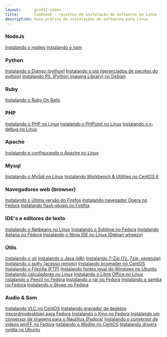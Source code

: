 ```yaml
---
layout:      grid12-index
title:       Cookbook - receitas de instalação de softwares no Linux
description: Guia prático de instalações de softwares para Linux
---
```


### NodeJs

<div class="list-group">
    <a href="/linux/instalando-nodejs/" class="list-group-item">Instalando o nodejs</a>
    <a href="/linux/instalando-npm/" class="list-group-item">Instalando o npm</a>
</div>


### Python

<div class="list-group">
    <a href="/linux/instalando-django/" class="list-group-item">Instalando o Django (python)</a>
    <a href="/linux/instalando-pip/" class="list-group-item">Instalando o pip (gerenciados de pacotes do python)</a>
    <a href="/linux/instalando-pil/" class="list-group-item">Instalando PIL (Python Imaging Library) no Debian</a>
</div>


### Ruby

<div class="list-group">
    <a href="/linux/instalando-ruby-on-rails/" class="list-group-item">Instalando o Ruby On Rails</a>
</div>


### PHP

<div class="list-group">
    <a href="/linux/instalando-php/" class="list-group-item">Instalando o PHP  no Linux</a>
    <a href="/linux/instalando-phpunit/" class="list-group-item">nstalando o PHPUnit no Linux</a>
    <a href="/linux/instalando-xdebug/" class="list-group-item">Instalando o x-debug no Linux</a>
</div>


### Apache

<div class="list-group">
    <a href="/linux/instalando-apache-via-yum-apt-get/" class="list-group-item">Instalando e configurando o Apache no Linux</a>
</div>


### Mysql

<div class="list-group">
    <a href="/linux/instalando-mysql/" class="list-group-item">Instalando o MySql no Linux</a>
    <a href="/linux/instalando-mysql-workbench" class="list-group-item">Instalando Workbench & Utilities no CentOS 6</a>
</div>


###  Navegadores web (browser)

<div class="list-group">
    <a href="/linux/instalando-firefox/" class="list-group-item">Instalando o última versão do Firefox</a>
    <a href="/linux/instalando-opera" class="list-group-item">Instalando navegador Opera no Fedora</a>
    <a href="/linux/instalando-flash-plugin/" class="list-group-item">Instalando flash-plugin no Firefox</a>
</div>


###  IDE's e editores de texto

<div class="list-group">
    <a href="/linux/instalando-netbeans/" class="list-group-item">Instalando o Netbeans no Linux</a>
    <a href="/linux/instalando-sublime/" class="list-group-item">Instalando o Sublime no Fedora</a>
    <a href="/linux/instalando-aptana/" class="list-group-item">Instalando Aptana no Fedora</a>
    <a href="/linux/instalando-ninja-ide/" class="list-group-item">Instalando o Ninja IDE no Linux (Debian wheezy)</a>
</div>


###  Útils

<div class="list-group">
    <a href="/linux/instalando-git/" class="list-group-item">Instalando o git</a>
    <a href="/linux/instalando-java/" class="list-group-item">Instalando o Java (jdk)</a>
    <a href="/linux/instalando-7z/" class="list-group-item">Instalando 7-Zip (7z, 7zip, sevenzip)</a>
    <a href="/linux/instalando-putty/" class="list-group-item">Instalando o putty (acesso remoto)</a>
    <a href="/linux/instalando-bcompiler/" class="list-group-item">Instalando bcompiler no CentOS</a>
    <a href="/linux/instalando-filezilla/" class="list-group-item">Instalando o Filezilla (FTP)</a>
    <a href="/linux/instalando-fonts-windows/" class="list-group-item">Instalando fontes igual do Windows no Ubuntu</a>
    <a href="/linux/instalando-calculadoras/" class="list-group-item">Instalando calculadores no Linux</a>
    <a href="/linux/instalando-libre-office/" class="list-group-item">Instalando o Libre Office no Linux</a>
    <a href="/linux/instalando-pencil/" class="list-group-item">nstalando o Pencil no Fedora</a>
    <a href="/linux/instalando-rar/" class="list-group-item">Instalando o rar no Fedora</a>
    <a href="/linux/instalando-samba/" class="list-group-item">Instalando o samba no Fedora</a>
    <a href="/linux/instalando-skype/" class="list-group-item">Instalando o Skype no Fedora</a>
    <!--<a href="/linux//" class="list-group-item"></a>-->
</div>


###  Audio & Som

<div class="list-group">
    <a href="/linux/instalando-vlc/" class="list-group-item">Instalando VLC no CentOS</a>
    <a href="/linux/instalando-gtk-recordmydesktop/" class="list-group-item">Instalando gravador de desktop (recordmydesktop) para Fedora</a>
    <a href="/linux/instalando-kino/" class="list-group-item">Instalando o Kino no Fedora</a>
    <a href="/linux/instalando-nautilus-image-converter/" class="list-group-item">Instalando um conversor de imagens para o Nautilius (Fedora)</a>
    <a href="/linux/instalando-winff/" class="list-group-item">Instalando o conversor de vídeos winFF no Fedora</a>
    <a href="/linux/instalando-wodim/" class="list-group-item">nstalando o Wodim no CentOS</a>
    <a href="/linux/instalando-drivers-nvidia/" class="list-group-item">Instalando drivers nvidia no Ubuntu</a>
</div>
